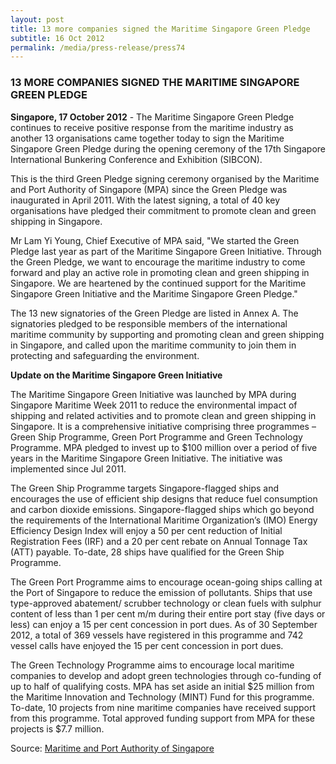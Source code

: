 ```yaml
---
layout: post
title: 13 more companies signed the Maritime Singapore Green Pledge
subtitle: 16 Oct 2012
permalink: /media/press-release/press74
---
```


### 13 MORE COMPANIES SIGNED THE MARITIME SINGAPORE GREEN PLEDGE

**Singapore, 17 October 2012**  - The Maritime Singapore Green Pledge continues to receive positive response from the maritime industry as another 13 organisations came together today to sign the Maritime Singapore Green Pledge during the opening ceremony of the 17th Singapore International Bunkering Conference and Exhibition (SIBCON).

This is the third Green Pledge signing ceremony organised by the Maritime and Port Authority of Singapore (MPA) since the Green Pledge was inaugurated in April 2011. With the latest signing, a total of 40 key organisations have pledged their commitment to promote clean and green shipping in Singapore.

Mr Lam Yi Young, Chief Executive of MPA said, "We started the Green Pledge last year as part of the Maritime Singapore Green Initiative. Through the Green Pledge, we want to encourage the maritime industry to come forward and play an active role in promoting clean and green shipping in Singapore. We are heartened by the continued support for the Maritime Singapore Green Initiative and the Maritime Singapore Green Pledge."

The 13 new signatories of the Green Pledge are listed in Annex A. The signatories pledged to be responsible members of the international maritime community by supporting and promoting clean and green shipping in Singapore, and called upon the maritime community to join them in protecting and safeguarding the environment.

**Update on the Maritime Singapore Green Initiative**

The Maritime Singapore Green Initiative was launched by MPA during Singapore Maritime Week 2011 to reduce the environmental impact of shipping and related activities and to promote clean and green shipping in Singapore. It is a comprehensive initiative comprising three programmes – Green Ship Programme, Green Port Programme and Green Technology Programme. MPA pledged to invest up to $100 million over a period of five years in the Maritime Singapore Green Initiative. The initiative was implemented since Jul 2011.

The Green Ship Programme targets Singapore-flagged ships and encourages the use of efficient ship designs that reduce fuel consumption and carbon dioxide emissions. Singapore-flagged ships which go beyond the requirements of the International Maritime Organization’s (IMO) Energy Efficiency Design Index will enjoy a 50 per cent reduction of Initial Registration Fees (IRF) and a 20 per cent rebate on Annual Tonnage Tax (ATT) payable. To-date, 28 ships have qualified for the Green Ship Programme.

The Green Port Programme aims to encourage ocean-going ships calling at the Port of Singapore to reduce the emission of pollutants. Ships that use type-approved abatement/ scrubber technology or clean fuels with sulphur content of less than 1 per cent m/m during their entire port stay (five days or less) can enjoy a 15 per cent concession in port dues. As of 30 September 2012, a total of 369 vessels have registered in this programme and 742 vessel calls have enjoyed the 15 per cent concession in port dues.

The Green Technology Programme aims to encourage local maritime companies to develop and adopt green technologies through co-funding of up to half of qualifying costs. MPA has set aside an initial $25 million from the Maritime Innovation and Technology (MINT) Fund for this programme. To-date, 10 projects from nine maritime companies have received support from this programme. Total approved funding support from MPA for these projects is $7.7 million.

Source: [<a href="https://www.mpa.gov.sg/web/portal/home/media-centre/news-releases/detail/164bc9ce-8241-4c2f-8748-20b96529219b" target="_blank">Maritime and Port Authority of Singapore</a>](https://www.mpa.gov.sg/web/portal/home/media-centre/news-releases/detail/164bc9ce-8241-4c2f-8748-20b96529219b)